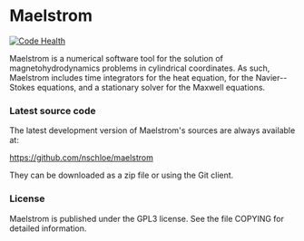 # Maelstrom

[![Code Health](https://landscape.io/github/nschloe/maelstrom/master/landscape.png)](https://landscape.io/github/nschloe/maelstrom/master)


Maelstrom is a numerical software tool for the solution of magnetohydrodynamics
problems in cylindrical coordinates.
As such, Maelstrom includes time integrators for the heat equation, for the
Navier--Stokes equations, and a stationary solver for the Maxwell equations.


### Latest source code

The latest development version of Maelstrom's sources are always available at:

https://github.com/nschloe/maelstrom

They can be downloaded as a zip file or using the Git client.

### License

Maelstrom is published under the GPL3 license. See the file COPYING for detailed
information.
